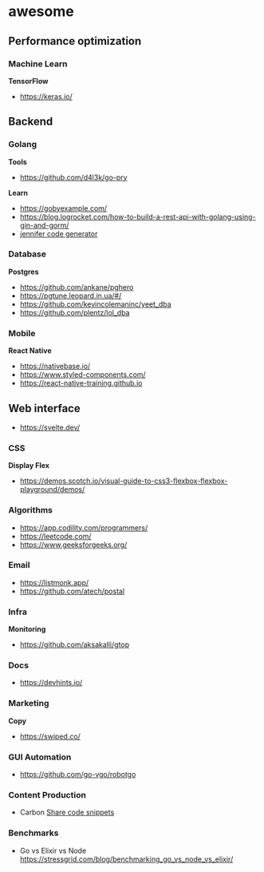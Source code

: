 # awesome

## Performance optimization

### Machine Learn

**TensorFlow**
 - https://keras.io/
  
## Backend

### Golang

**Tools**
- https://github.com/d4l3k/go-pry

**Learn**
- https://gobyexample.com/
- https://blog.logrocket.com/how-to-build-a-rest-api-with-golang-using-gin-and-gorm/
- [jennifer code generator](https://github.com/dave/jennifer)

### Database

**Postgres**
 - https://github.com/ankane/pghero
 - https://pgtune.leopard.in.ua/#/
 - https://github.com/kevincolemaninc/yeet_dba
 - https://github.com/plentz/lol_dba
 
### Mobile

**React Native**
 - https://nativebase.io/
 - https://www.styled-components.com/
 - https://react-native-training.github.io

## Web interface
 - https://svelte.dev/


### CSS

**Display Flex**
 - https://demos.scotch.io/visual-guide-to-css3-flexbox-flexbox-playground/demos/

### Algorithms
 - https://app.codility.com/programmers/
 - https://leetcode.com/
 - https://www.geeksforgeeks.org/

### Email
 - https://listmonk.app/
 - https://github.com/atech/postal

### Infra

**Monitoring**
 - https://github.com/aksakalli/gtop

### Docs

- https://devhints.io/

### Marketing
 **Copy**
 - https://swiped.co/
 
### GUI Automation
 - https://github.com/go-vgo/robotgo
 
 
### Content Production
 - Carbon [Share code snippets](https://carbon.now.sh/)
 
### Benchmarks
 - Go vs Elixir vs Node https://stressgrid.com/blog/benchmarking_go_vs_node_vs_elixir/
